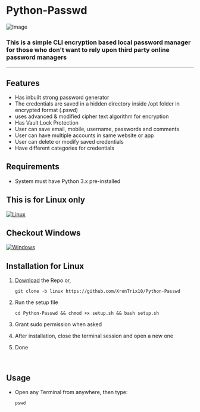 # Python-Passwd

![Image](https://user-images.githubusercontent.com/125879861/220150154-02b87290-83ac-49e2-80e0-902131098578.png)

### This is a simple CLI encryption based local password manager for those who don't want to rely upon third party online password managers

---

## Features

- Has inbuilt strong password generator
- The credentials are saved in a hidden directory inside /opt folder in encrypted format (.pswd)
- uses advanced & modified cipher text algorithm for encryption
- Has Vault Lock Protection
- User can save email, mobile, username, passwords and comments
- User can have multiple accounts in same website or app
- User can delete or modify saved credentials
- Have different categories for credentials

## Requirements

- System must have Python 3.x pre-installed

## This is for Linux only
[![Linux](https://img.shields.io/badge/Linux-FCC624?style=flat&logo=linux&logoColor=black)](https://github.com/XronTrix10/Python-Passwd/tree/linux)

## Checkout Windows
[![Windows](https://img.shields.io/badge/Windows-0078D6?style=flate&logo=windows-11&logoColor=white)](https://github.com/XronTrix10/Python-Passwd/tree/windows)


## Installation for Linux

1. [Download](https://codeload.github.com/XronTrix10/Python-Passwd/zip/refs/heads/windows) the Repo or,

       git clone -b linux https://github.com/XronTrix10/Python-Passwd

2. Run the setup file

       cd Python-Passwd && chmod +x setup.sh && bash setup.sh       
              
3. Grant sudo permission when asked

4. After installation, close the terminal session and open a new one

5. Done

<br>  

## Usage

- Open any Terminal from anywhere, then type:
        
      pswd
